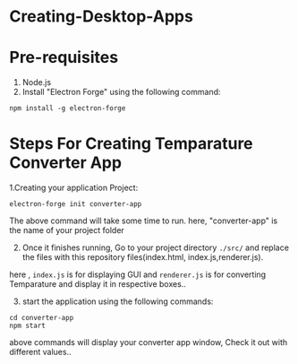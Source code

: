 # Creating-Desktop-Apps

#  Pre-requisites
1. Node.js 
2. Install "Electron Forge" using the following command:
```
npm install -g electron-forge
```

# Steps For Creating Temparature Converter App

1.Creating your application Project:

```
electron-forge init converter-app
```
The above command will take some time to run. here, "converter-app" is the name of your project folder

2. Once it finishes running, Go to your project directory ```./src/``` and replace the files with this repository files(index.html, index.js,renderer.js).

here , ```index.js``` is for displaying GUI and ```renderer.js``` is for converting Temparature and display it in respective boxes..

3. start the application using the following commands:
 ```
 cd converter-app
 npm start
 ```
 above commands will display your converter app window, Check it out with different values..
 


